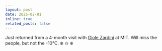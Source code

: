 ```yaml
---
layout: post
date: 2025-02-01
inline: true
related_posts: false
---
```


Just returned from a 4-month visit with [Giole Zardini](https://gioele.science/index.html) at MIT. Will miss the people, but not the -10°C. :snowflake: :snowman: :snowflake:
